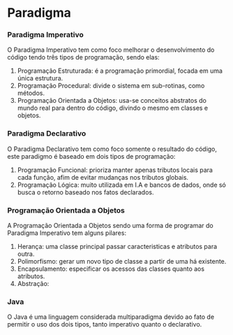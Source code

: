 # Paradigma

### Paradigma Imperativo
O Paradigma Imperativo tem como foco melhorar o desenvolvimento do código tendo três tipos de programação, sendo elas:
1. Programação Estruturada: é a programação primordial, focada em uma única estrutura.
2. Programação Procedural: divide o sistema em sub-rotinas, como métodos.
3. Programação Orientada a Objetos: usa-se conceitos abstratos do mundo real para dentro do código, divindo o mesmo em classes e objetos.

### Paradigma Declarativo
O Paradigma Declarativo tem como foco somente o resultado do código, este paradigmo é baseado em dois tipos de programação:
1. Programação Funcional: prioriza manter apenas tributos locais para cada função, afim de evitar mudanças nos tributos globais.
2. Programação Lógica: muito utilizada em I.A e bancos de dados, onde só busca o retorno baseado nos fatos declarados.

### Programação Orientada a Objetos
A Programação Orientada a Objetos sendo uma forma de programar do Paradigma Imperativo tem alguns pilares:
1. Herança: uma classe principal passar caracteristicas e atributos para outra.
2. Polimorfismo: gerar um novo tipo de classe a partir de uma há existente.
3. Encapsulamento: especificar os acessos das classes quanto aos atributos.
4. Abstração: 

### Java

O Java é uma linguagem considerada multiparadigma devido ao fato de permitir o uso dos dois tipos, tanto imperativo quanto o declarativo.